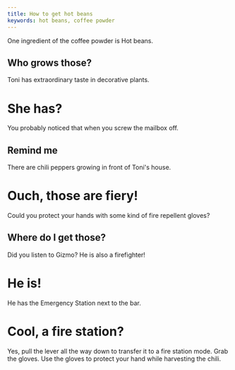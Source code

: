 ```yaml
---
title: How to get hot beans
keywords: hot beans, coffee powder
---
```


One ingredient of the coffee powder is Hot beans.

## Who grows those?
Toni has extraordinary taste in decorative plants.

# She has?
You probably noticed that when you screw the mailbox off.

## Remind me
There are chili peppers growing in front of Toni's house.

# Ouch, those are fiery!
Could you protect your hands with some kind of fire repellent gloves?

## Where do I get those?
Did you listen to Gizmo? He is also a firefighter!

# He is!
He has the Emergency Station next to the bar.

# Cool, a fire station?
Yes, pull the lever all the way down to transfer it to a fire station mode. Grab the gloves.
Use the gloves to protect your hand while harvesting the chili.
